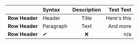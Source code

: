 |          | Syntax      | Description | Test Text     |
| :---   | :---        |    :----:   |          ---: |
| **Row Header** | Header      | Title       | Here's this   |
| **Row Header** | Paragraph   | Text        | And more      |
| **Row Header** | ✔           |  ❌         | n/a           |